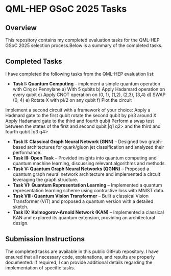 # QML-HEP GSoC 2025 Tasks

## Overview
This repository contains my completed evaluation tasks for the QML-HEP GSoC 2025 selection process.Below is a summary of the completed tasks.

## Completed Tasks
I have completed the following tasks from the QML-HEP evaluation list:

- **Task I: Quantum Computing** –  implement a simple quantum operation with Cirq or Pennylane
a) With 5 qubits 
b) Apply Hadamard operation on every qubit 
c) Apply CNOT operation on (0, 1), (1,2), (2,3), (3,4) 
d) SWAP (0, 4) 
e) Rotate X with pi/2 on any qubit 
f) Plot the circuit 

Implement a second circuit with a framework of your choice:
Apply a Hadmard gate to the first qubit
rotate the second qubit by pi/3 around X
Apply Hadamard gate to the third and fourth qubit
Perform a swap test between the states of the first and second qubit |q1 q2> and the third and fourth qubit |q3 q4>


- **Task II: Classical Graph Neural Network (GNN)** – Designed two graph-based architectures for quark/gluon jet classification and analyzed their performance.
- **Task III: Open Task** – Provided insights into quantum computing and quantum machine learning, discussing relevant algorithms and methods.
- **Task V: Quantum Graph Neural Networks (QGNN)** – Proposed a quantum graph neural network architecture and implemented a circuit leveraging the graph structure.
- **Task VI: Quantum Representation Learning** – Implemented a quantum representation learning scheme using contrastive loss with MNIST data.
- **Task VIII: Quantum Vision Transformer** – Built a classical Vision Transformer (ViT) and proposed a quantum version with a detailed sketch.
- **Task IX: Kolmogorov-Arnold Network (KAN)** – Implemented a classical KAN and explored its quantum extension, providing an architectural design.

## Submission Instructions
The completed tasks are available in this public GitHub repository. I have ensured that all necessary code, explanations, and results are properly documented. If required, I can provide additional details regarding the implementation of specific tasks.

